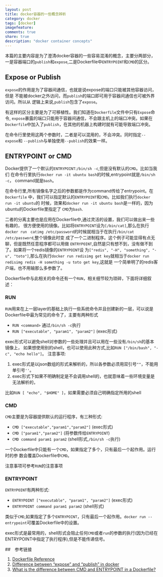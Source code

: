 ```yaml
---
layout: post
title: docker容器的一些概念辨析
category: docker
tags: [docker]
imagefeature:
comments: true
share: true
description: "docker container concepts"
---
```


本篇的主要内容是为了澄清docker容器的一些容易混淆的概念，主要分两部分，
一是容器端口的`publish`和`expose`,二是Dockerfile中`ENTRYPOINT`和`CMD`的区分。

<!--more-->

## Expose or Publish
`expose`的作用是为了容器间通信，也就是说expose的端口只能被其他容器访问，但是
不能被docker之外访问，而`publish`的端口即可用于容器间通信也可被外界访问。所以从
逻辑上来说,`publish`包含了`expose`。

有这样的区分主要是为了可移植性。我们知道在`Dockerfile`文件中只有`Expose`命令,
`expose`暴露的端口只能用于容器间通信，不会跟主机上的端口冲突。如果在
`Dockerfile`中加入了`publish`，在其他的机器上构建时就有可能导致端口冲突。

在命令行里使用这两个参数时，二者是可以混用的，不会冲突。同时指定`--expose`和
`--publish`与单独使用`--publish`的效果一样。

## ENTRYPOINT or CMD

Docker提供了一个默认的`ENTRYPOINT`:`/bin/sh -c`,但是没有默认的`CMD`。比如当我们
在命令行里执行`docker run -it ubuntu bash`的时候,entrypoint就是`/bin/sh -c`，
command就是`bash`。

在命令行里,所有镜像名字之后的参数都是作为command传给了entrypoint。在`Dockerfile`
中，我们可以指定默认的`ENTRYPOINT`和`CMD`。比如我们执行`docker run -it ubuntu`的
时候，效果和`docker run -it ubuntu bash`是一样的，因为ubuntu的Dockerfile里指定了
`CMD`为`bash`.

二者的分离主要也是应用在Dockerfile中,通过灵活的设置，我们可以做出来一些有趣的，
很方便使用的镜像。比如将`ENTRYPOINT`设为`[/bin/cat]`,那么在执行`docker run　catimg /etc/password`的时候就相当于在执行`/bin/cat /etc/password`,整个镜像此时变
成了一个二进制程序。这个例子可能显得有点无聊，但是既然任意程序都可以用做
`ENTRYPOINT`,自然是只有想不到，没有做不到了。如果将一个redis镜像的`ENTRYPOINT`设
为`["redis", "-H", "something", "-u", "toto"]`,那么在执行`docker run redisimg
get key`就相当于`docker run redisimg redis -H something -u toto get key`,这就是
一个简单明了的redis客户端，也不用输那么多参数了。

Dockerfile中与此相关的命令还有一个`RUN`，相关细节较为琐碎，下面将详细叙述：

### RUN
`RUN`用来在上一层layer的基础上执行一些系统命令并且创建新的一层，可以说是
Dockerfile中最为常见的命令了，主要有两种形式

- `RUN <command>` 通过`/bin/sh -c`执行
- `RUN ["executable", "param1", "param2"]` (exec形式)

exec形式可以避免shell对参数的一些处理并且可以用在一些没有`/bin/sh`的基本镜像上，
如果想使用别的shell，也可以使用此种方式,比如`RUN ["/bin/bash", "-c", "echo hello"]`。
注意事项:

1. exec形式是以json数组的形式来解析的，所以各参数必须用双引号`""`，不能用单引号`''`。
2. exec形式下如果不明确制定是不会调用shell的，也就意味着一些环境变量是无法解析的，

比如`RUN [ "echo", "$HOME" ]`，如果需要必须自己明确指定所用的shell


### CMD
`CMD`主要是为容器提供默认的运行程序，有三种形式:

- `CMD ["executable","param1","param2"]` (exec形式)
- `CMD ["param1","param2"]` (将参数传给`ENTRYPOINT`)
- `CMD command param1 param2` (shell形式,`/bin/sh -c`执行)

一个Dockerfile中只能有一个`CMD`，如果指定了多个，只有最后一个起作用。运行时的参
数会覆盖Dockerfile中`CMD`。

注意事项可参考`RUN`的注意事项


### ENTRYPOINT

`ENTRYPOINT`有两种形式:

- `ENTRYPOINT ["executable", "param1", "param2"]` (exec形式)
- `ENTRYPOINT command param1 param2` (shell形式)

类似于`CMD`,如果指定了多个`ENTRYPOINT`，只有最后一个起作用。`docker run --entrypoint`可覆盖Dockerfile中的设置。

exec形式是最常用的，shell形式会阻止任何`CMD`或者`run`的参数的执行(因为已经在
ENTRYPOINT中指定了执行程序),但是不能传递信号。


##　参考链接
1. [Dockerfile Reference](http://docs.docker.com/reference/builder/#entrypoint)
2. [Difference between “expose” and “publish” in docker](http://stackoverflow.com/questions/22111060/difference-between-expose-and-publish-in-docker) 
3. [What is the difference between CMD and ENTRYPOINT in a Dockerfile?](http://stackoverflow.com/questions/21553353/what-is-the-difference-between-cmd-and-entrypoint-in-a-dockerfile)

